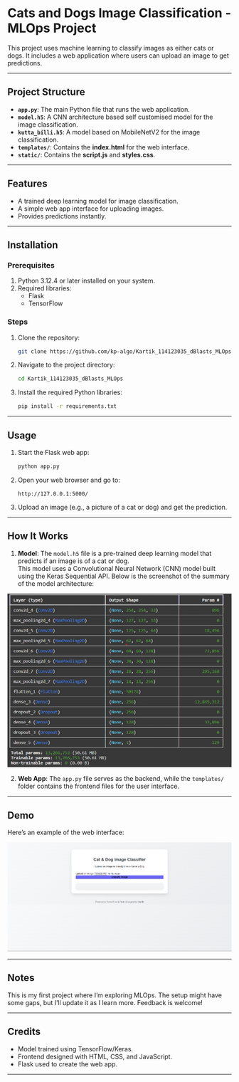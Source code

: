 # Cats and Dogs Image Classification - MLOps Project

This project uses machine learning to classify images as either cats or dogs. It includes a web application where users can upload an image to get predictions.

---

## Project Structure

- **`app.py`**: The main Python file that runs the web application.
- **`model.h5`**: A CNN architecture based self customised model for the image classification. 
- **`kutta_billi.h5`**: A model based on MobileNetV2 for the image classification.
- **`templates/`**: Contains the **index.html** for the web interface.
- **`static/`**: Contains the **script.js** and **styles.css**.

---

## Features

- A trained deep learning model for image classification.
- A simple web app interface for uploading images.
- Provides predictions instantly.

---

## Installation

### Prerequisites
1. Python 3.12.4 or later installed on your system.
2. Required libraries:
   - Flask
   - TensorFlow

### Steps
1. Clone the repository:
   ```bash
   git clone https://github.com/kp-algo/Kartik_114123035_dBlasts_MLOps
   ```
2. Navigate to the project directory:
   ```bash
   cd Kartik_114123035_dBlasts_MLOps
   ```
3. Install the required Python libraries:
   ```bash
   pip install -r requirements.txt
   ```

---

## Usage

1. Start the Flask web app:
   ```bash
   python app.py
   ```
2. Open your web browser and go to:
   ```
   http://127.0.0.1:5000/
   ```
3. Upload an image (e.g., a picture of a cat or dog) and get the prediction.

---

## How It Works

1. **Model**: The `model.h5` file is a pre-trained deep learning model that predicts if an image is of a cat or dog. <br>
This model uses a Convolutional Neural Network (CNN) model built using the Keras Sequential API. Below is the screenshot of the summary of the model architecture:

![Screenshot of the summary of Model Architecture](https://github.com/kp-algo/Kartik_114123035_dBlasts_MLOps/blob/main/images/image.png?raw=true)

2. **Web App**: The `app.py` file serves as the backend, while the `templates/` folder contains the frontend files for the user interface.

---

## Demo

Here’s an example of the web interface:

![Screenshot of Web App](https://github.com/kp-algo/Kartik_114123035_dBlasts_MLOps/blob/main/images/Screenshot%202024-12-25%20213243.png?raw=true)

---

## Notes

This is my first project where I’m exploring MLOps. The setup might have some gaps, but I’ll update it as I learn more. Feedback is welcome!

---

## Credits

- Model trained using TensorFlow/Keras.
- Frontend designed with HTML, CSS, and JavaScript.
- Flask used to create the web app.

---

